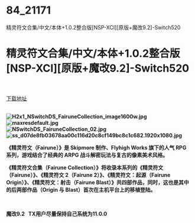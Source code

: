 # 84_21171
精灵符文合集/中文/本体+1.0.2整合版[NSP-XCI][原版+魔改9.2]-Switch520
# 精灵符文合集/中文/本体+1.0.2整合版[NSP-XCI][原版+魔改9.2]-Switch520
 <br/></br>
[下载地址](https://www.switch520.cc/article/21171 "下载地址")
<br/></br>

<p><strong><img title="H2x1_NSwitchDS_FairuneCollection_image1600w.jpg" src="https://www.switch520.cc/muke_img/2021_08_12_2935f0e7eb21c.jpg" alt="H2x1_NSwitchDS_FairuneCollection_image1600w.jpg"></strong><br>
<strong><img title="maxresdefault.jpg" src="https://www.switch520.cc/muke_img/2021_08_12_a5eb280d973a9.jpg" alt="maxresdefault.jpg"></strong><br>
<strong><img title="NSwitchDS_FairuneCollection_02.jpg" src="https://www.switch520.cc/muke_img/2021_08_12_f6ffad0259eb0.jpg" alt="NSwitchDS_FairuneCollection_02.jpg"></strong><br>
<strong><img title="ss_d07de8fb03678aa00c116d20c8cf149bc8c1c682.1920x1080.jpg" src="https://www.switch520.cc/muke_img/2021_08_12_6ea67faea1e4e.jpg" alt="ss_d07de8fb03678aa00c116d20c8cf149bc8c1c682.1920x1080.jpg">&nbsp;</strong></p>
<p><strong>《精灵符文（Fairune）》是 Skipmore 制作、Flyhigh Works 旗下的人气 RPG 系列，游戏结合了经典的 ARPG 战斗解密玩法与复古的像素美术风格。</strong></p>
<p><strong>《精灵符文合集（Fairune Collection）》将收录本系列的《精灵符文（Fairune）》、《精灵符文 2（Fairune 2）》、《精灵符文：起源（Fairune Origin）》、《精灵符文：射击（Fairune Blast）》共四部作品，同时，这也是其中的后两部作品（Origin 与 Blast）首次在主机平台上的移植登陆。</strong></p>
<p>&nbsp;</p>
<p><strong>魔改9.2 &nbsp;&nbsp;TX用户尽量保持自己系统为11.0.0</strong></p>
